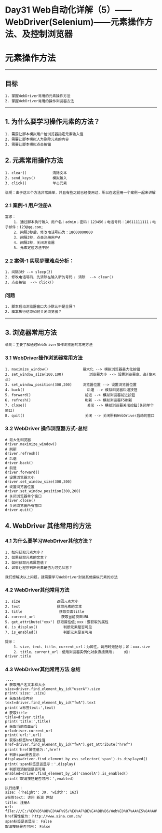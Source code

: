# Day31 Web自动化详解（5）——WebDriver(Selenium)——元素操作方法、及控制浏览器

# 元素操作方法

------

## 目标

```
1. 掌握WebDriver常用的元素操作方法
2. 掌握WebDriver常用的操作浏览器方法
```

------

## 1. 为什么要学习操作元素的方法？

```
1. 需要让脚本模拟用户给浏览器指定元素输入值
2. 需要让脚本模拟人为删除元素的内容
3. 需要让脚本模拟点击按钮    
```

## 2. 元素常用操作方法

```
1. clear()            清除文本
2. send_keys()        模拟输入
3. click()            单击元素

说明：由于这三个方法非常简单，并且有些之前已经使用过，所以在这里用一个案例一起来讲解
```

### 2.1 案例-1 用户注册A

```
需求：
    1. 通过脚本执行输入 用户名：admin；密码：123456；电话号码：18611111111；电子邮件：123@qq.com;
    2. 间隔3秒后，修改电话号码为：18600000000
    3. 间隔3秒，点击注册用户A
    4. 间隔3秒，关闭浏览器
    5. 元素定位方法不限
```

### 2.2 案例-1 实现步骤难点分析：

```
1. 间隔3秒 --> sleep(3)
2. 修改电话号码，先清除在输入新的号码； 清除  --> clear()
3. 点击按钮  --> click()
```

### 问题

```
1. 脚本启动浏览器窗口大小默认不是全屏？
2. 脚本执行结束如何关闭浏览器？
```

------

## 3. 浏览器常用方法

```
说明：主要了解通过WebDriver操作浏览器的常用方法
```

### 3.1 WebDriver操作浏览器常用方法

```
1. maximize_window()                最大化 --> 模拟浏览器最大化按钮
2. set_window_size(100,100)            浏览器大小 --> 设置浏览器宽、高(像素点)
3. set_window_position(300,200)     浏览器位置 --> 设置浏览器位置
4. back()                             后退 --> 模拟浏览器后退按钮
5. forward()                         前进 --> 模拟浏览器前进按钮
6. refresh()                         刷新 --> 模拟浏览器F5刷新
7. close()                            关闭 --> 模拟浏览器关闭按钮(关闭单个窗口)
8. quit()                            关闭 --> 关闭所有WebDriver启动的窗口
```

### 3.2 WebDriver 操作浏览器方式-总结

```
# 最大化浏览器
driver.maximize_window()
# 刷新
driver.refresh()
# 后退
driver.back()
# 前进
driver.forward()
# 设置浏览器大小
driver.set_window_size(300,300)
# 设置浏览器位置
driver.set_window_position(300,200)
# 关闭浏览器单个窗口
driver.close()
# 关闭浏览器所有窗口
driver.quit()
```

## 4. WebDriver 其他常用的方法

### 4.1 为什么要学习WebDriver其他方法？

```
1. 如何获取元素大小？
2. 如果获取元素的文本？
3. 如何获取元素属性值？
4. 如果让程序判断元素是否为可见状态？

我们想解决以上问题，就需要学习WebDriver封装其他操纵元素的方法
```

### 4.2 WebDriver其他常用方法

```
1. size                 返回元素大小
2. text                 获取元素的文本
3. title                 获取页面title
4. current_url            获取当前页面URL
5. get_attribute("xxx") 获取属性值;xxx：要获取的属性
6. is_display()            判断元素是否可见
7. is_enabled()            判断元素是否可用

提示：
    1. size、text、title、current_url：为属性，调用时无括号；如：xxx.size
    2. title、current_url：使用浏览器实例化对象直接调用；    如： driver.title
```

### 4.3 WebDriver其他常用方法 总结

```
....
# 获取用户名文本框大小
size=driver.find_element_by_id("userA").size
print('size:',size)
# 获取a标签内容
text=driver.find_element_by_id("fwA").text
print('a标签text:',text)
# 获取title
title=driver.title
print('title:',title)
# 获取当前页面url
url=driver.current_url
print('url:',url)
# 获取a标签href属性值
href=driver.find_element_by_id("fwA").get_attribute("href")
print('href属性值为:',href)
# 判断span是否显示
display=driver.find_element_by_css_selector('span').is_displayed()
print('span标签是否显示：',display)
# 判断取消按钮是否可用
enabled=driver.find_element_by_id('cancelA').is_enabled()
print('取消按钮是否可用：',enabled)

执行结果：
size: {'height': 30, 'width': 163}
a标签text: 访问 新浪 网站
title: 注册A
url: file:///E:/%E6%B5%8B%E8%AF%95/%E8%AF%BE%E4%BB%B6/Web%E8%87%AA%E5%8A%A8%E5%8C%96/Web%E8%87%AA%E5%8A%A8%E5%8C%96%E8%AF%BE%E4%BB%B6/02img/%E6%B3%A8%E5%86%8CA.html
href属性值为: http://www.sina.com.cn/
span标签是否显示： False
取消按钮是否可用： False
```